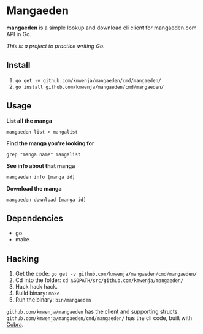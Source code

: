 Mangaeden
=========

**mangaeden** is a simple lookup and download cli client for mangaeden.com API in Go.

*This is a project to practice writing Go.*

Install
-------

1. `go get -v github.com/kmwenja/mangaeden/cmd/mangaeden/`
2. `go install github.com/kmwenja/mangaeden/cmd/mangaeden/`

Usage
-----

**List all the manga**

`mangaeden list > mangalist`

**Find the manga you're looking for**

`grep "manga name" mangalist`

**See info about that manga**

`mangaeden info [manga id]`

**Download the manga**

`mangaeden download [manga id]`

Dependencies
------------

- go
- make

Hacking
-------

1. Get the code: `go get -v github.com/kmwenja/mangaeden/cmd/mangaeden/`
2. Cd into the folder: `cd $GOPATH/src/github.com/kmwenja/mangaeden/`
3. Hack hack hack.
4. Build binary: `make`
5. Run the binary: `bin/mangaeden`

`github.com/kmwenja/mangaeden` has the client and supporting structs.
`github.com/kmwenja/mangaeden/cmd/mangaeden/` has the cli code, built with [Cobra](https://github.com/spf13/cobra).

